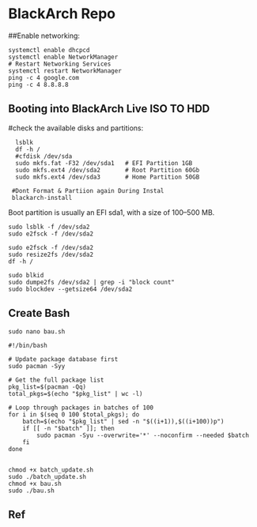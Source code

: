 # BlackArch  Repo


##Enable networking:

    systemctl enable dhcpcd
    systemctl enable NetworkManager
    # Restart Networking Services
    systemctl restart NetworkManager
    ping -c 4 google.com
    ping -c 4 8.8.8.8



## Booting into BlackArch Live ISO TO HDD
  
  #check the available disks and partitions:
  
      lsblk
      df -h /
      #cfdisk /dev/sda
      sudo mkfs.fat -F32 /dev/sda1   # EFI Partition 1GB
      sudo mkfs.ext4 /dev/sda2       # Root Partition 60Gb
      sudo mkfs.ext4 /dev/sda3       # Home Partition 50GB
      
     #Dont Format & Partiion again During Instal 
     blackarch-install

 Boot partition is usually an EFI  sda1, with a size of 100–500 MB.

    sudo lsblk -f /dev/sda2
    sudo e2fsck -f /dev/sda2
    
    sudo e2fsck -f /dev/sda2
    sudo resize2fs /dev/sda2
    df -h /
    
    sudo blkid
    sudo dumpe2fs /dev/sda2 | grep -i "block count"
    sudo blockdev --getsize64 /dev/sda2

  ## Create Bash
    sudo nano bau.sh
    
    #!/bin/bash

    # Update package database first
    sudo pacman -Syy

    # Get the full package list
    pkg_list=$(pacman -Qq)
    total_pkgs=$(echo "$pkg_list" | wc -l)

    # Loop through packages in batches of 100
    for i in $(seq 0 100 $total_pkgs); do
        batch=$(echo "$pkg_list" | sed -n "$((i+1)),$((i+100))p")
        if [[ -n "$batch" ]]; then
            sudo pacman -Syu --overwrite='*' --noconfirm --needed $batch
        fi
    done


    chmod +x batch_update.sh
    sudo ./batch_update.sh
    chmod +x bau.sh
    sudo ./bau.sh



## Ref




